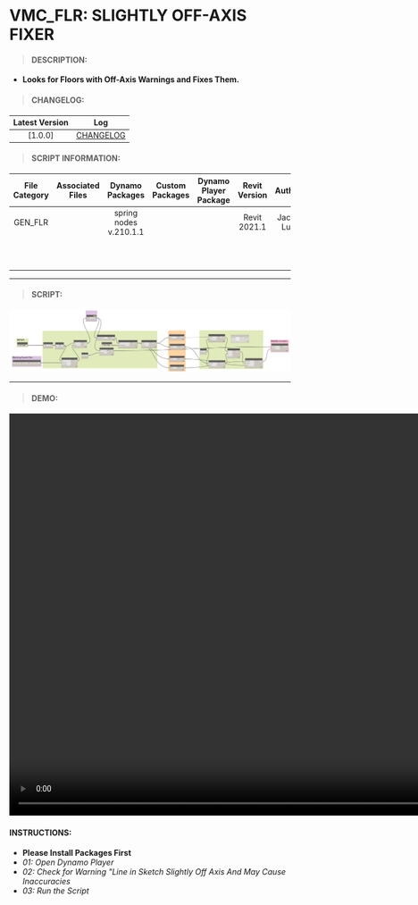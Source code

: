 # VMC_FLR: SLIGHTLY OFF-AXIS FIXER

> #### DESCRIPTION: 
- **Looks for Floors with Off-Axis Warnings and Fixes Them.**

> #### CHANGELOG:

| Latest Version | Log |
| :-------: | :----: | 
|[1.0.0] | [CHANGELOG](/_scripts/_general/FLOOR/changelog/GEN_FLR_SlightlyOffAxisFixer.md)

> #### SCRIPT INFORMATION: 

| File Category| Associated Files | Dynamo Packages | Custom Packages | Dynamo Player Package | Revit Version | Author | Reviewed By | File Name & Location
| :-------: | :----: | :---: | :---: | :---: | :---: | :---: | :--: | :--: 
| GEN_FLR |  | spring nodes v.210.1.1 |  |  | Revit 2021.1 | Jacky Luk | | VMC_FLR_SighlyoffAxisFixer
| | | | | | | | | (https://bimcapcom.sharepoint.com/:u:/s/BCP-Main/EWF5nxbf7xNKmJZdc3nkKj4Bz6vBIadWef_WPCKd4bAVcw?e=rMTC9L)

----------------------------------------------------------------
> #### SCRIPT: 
<img src="/_scripts/_general/FLOOR/images/GEN_FLR_SightlyoffAxisFixer.png">


------------------------------------------------------------------------------

> #### **DEMO**: 

<video width="1280" height="720" controls>
 <source src="/_scripts/_general/FLOOR/demo/GEN_FLR_SighlyoffAxisFixer.mp4" type="video/mp4">
</video>

#### INSTRUCTIONS: 
- **Please Install Packages First**
- *01: Open Dynamo Player*
- *02: Check for Warning "Line in Sketch Slightly Off Axis And May Cause Inaccuracies*
- *03: Run the Script*
